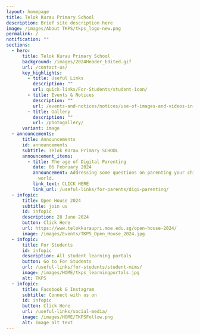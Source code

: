 ```yaml
---
layout: homepage
title: Telok Kurau Primary School
description: Brief site description here
image: /images/About TKPS/tkps_logo-new.png
permalink: /
notification: ""
sections:
  - hero:
      title: Telok Kurau Primary School
      background: /images/2024Header_Edited.gif
      url: /contact-us/
      key_highlights:
        - title: Useful Links
          description: ""
          url: quick-links/For-Students/student-icon/
        - title: Events & Notices
          description: ""
          url: /events-and-notices/notices/use-of-images-and-videos-in-publication/
        - title: Gallery
          description: ""
          url: /photogallery/
      variant: image
  - announcements:
      title: Announcements
      id: announcements
      subtitle: Telok KUrau Primary SCHOOL
      announcement_items:
        - title: The age of Digital Parenting
          date: 06 February 2024
          announcement: Addressing some questions on parenting your child in the digital
            world.
          link_text: CLICK HERE
          link_url: /useful-links/for-parents/digi-parenting/
  - infopic:
      title: Open House 2024
      subtitle: join us
      id: infopic
      description: 28 June 2024
      button: Click Here
      url: https://www.telokkuraupri.moe.edu.sg/open-house-2024/
      image: /images/Events/TKPS_Open_House_2024.jpg
  - infopic:
      title: For Students
      id: infopic
      description: All student learning portals
      button: Go to For Students
      url: /useful-links/for-students/student-mims/
      image: /images/HOME/tkps_learningportals.jpg
      alt: TKPS
  - infopic:
      title: Facebook & Instagram
      subtitle: Connect with us on
      id: infopic
      button: Click Here
      url: /useful-links/social-media/
      image: /images/HOME/TKPSFollow.png
      alt: Image alt text
---
```

